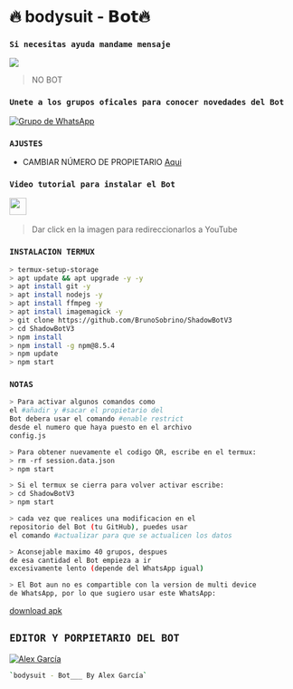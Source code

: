# **🔥 bodysuit  - 𝗕𝗼𝘁🔥**
### `Si necesitas ayuda mandame mensaje`
<a href="http://wa.me/573245104054" target="blank"><img src="https://img.shields.io/badge/Whatsapp-30302f?style=flat&logo=whatsapp" /></a>
> NO BOT
### `Unete a los grupos oficales para conocer novedades del Bot`
[![Grupo de WhatsApp](https://img.shields.io/badge/WhatsApp%20Group-25D366?style=for-the-badge&logo=whatsapp&logoColor=white)](https://chat.whatsapp.com/FwAmMdvP1756zVg0QmcR8m)

### `AJUSTES`
- CAMBIAR NÚMERO DE PROPIETARIO [Aqui](https://github.com/BrunoSobrino/ShadowBotV3/blob/master/config.js)

### `Video tutorial para instalar el Bot`
<a href="https://www.youtube.com/watch?v=dP8-aaHinBE&t=55s"><img height="30" src="https://github.com/shanduy/ShanBot/blob/main/temples/youtube-logo-6-2.png?raw=true"></a>&nbsp;&nbsp;
> Dar click en la imagen para redireccionarlos a YouTube

### `INSTALACION TERMUX`
```bash
> termux-setup-storage
> apt update && apt upgrade -y -y
> apt install git -y
> apt install nodejs -y
> apt install ffmpeg -y
> apt install imagemagick -y
> git clone https://github.com/BrunoSobrino/ShadowBotV3
> cd ShadowBotV3
> npm install
> npm install -g npm@8.5.4
> npm update
> npm start
```
### `NOTAS`
```bash
> Para activar algunos comandos como 
el #añadir y #sacar el propietario del 
Bot debera usar el comando #enable restrict 
desde el numero que haya puesto en el archivo 
config.js

> Para obtener nuevamente el codigo QR, escribe en el termux:
> rm -rf session.data.json
> npm start 

> Si el termux se cierra para volver activar escribe:
> cd ShadowBotV3
> npm start 

> cada vez que realices una modificacion en el
repositorio del Bot (tu GitHub), puedes usar 
el comando #actualizar para que se actualicen los datos

> Aconsejable maximo 40 grupos, despues 
de esa cantidad el Bot empieza a ir 
excesivamente lento (depende del WhatsApp igual)

> El Bot aun no es compartible con la version de multi device 
de WhatsApp, por lo que sugiero usar este WhatsApp:
```
[download apk ](https://nicebots.herokuapp.com/2266d/lectura-rápida.apk)

## `EDITOR Y PORPIETARIO DEL BOT` 
[![Alex García](https://nicebots.herokuapp.com/2266b/file.jpg)](https://nicebots.herokuapp.com/2266b/file.jpg) 
```bash
`bodysuit - Bot___ By Alex García` 
```
